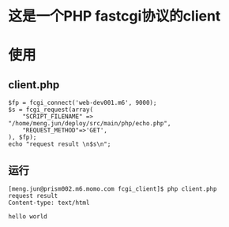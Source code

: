 # 这是一个PHP fastcgi协议的client

# 使用

## client.php

```
$fp = fcgi_connect('web-dev001.m6', 9000);
$s = fcgi_request(array(
	"SCRIPT_FILENAME" => "/home/meng.jun/deploy/src/main/php/echo.php",
	"REQUEST_METHOD"=>'GET',
), $fp);
echo "request result \n$s\n";
```

## 运行

```
[meng.jun@prism002.m6.momo.com fcgi_client]$ php client.php
request result
Content-type: text/html

hello world
```
